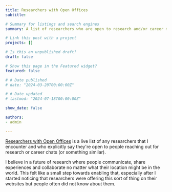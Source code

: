 ```yaml
---
title: Researchers with Open Offices
subtitle: 

# Summary for listings and search engines
summary: A list of researchers who are open to research and/or career meetings, as indicated by their websites or through personal communication.

# Link this post with a project
projects: []

# Is this an unpublished draft?
draft: false

# Show this page in the Featured widget?
featured: false

# # Date published
# date: "2024-03-20T00:00:00Z"

# # Date updated
# lastmod: "2024-07-18T00:00:00Z"

show_date: false

authors:
- admin

---
```


[Researchers with Open Offices](https://esraasaleh.notion.site/Researchers-with-Open-Offices-27dd8febd78d42b9ad4627f3525f28fe?pvs=4) is a live list of any researchers that I encounter and who explicitly say they're open to people reaching out for research or career chats (or something similar).

I believe in a future of research where people communicate, share experiences and collaborate no matter what their location might be in the world. This felt like a small step towards enabling that, especially after I started noticing that researchers were offering this sort of thing on their websites but people often did not know about them.